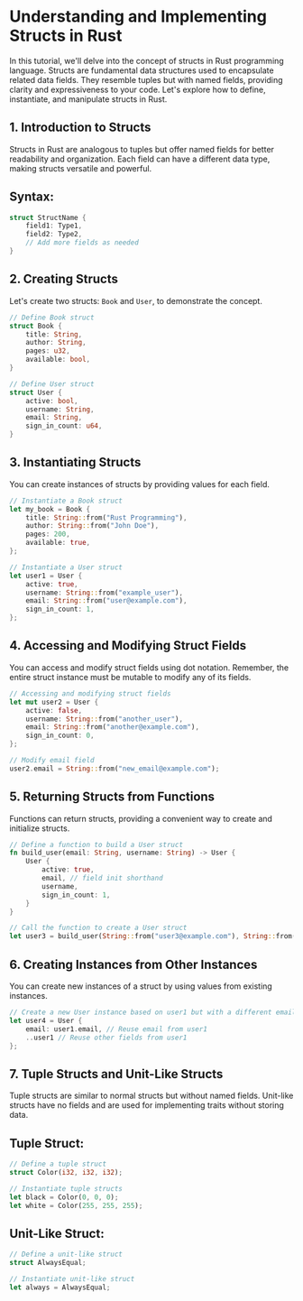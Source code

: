 # Understanding and Implementing Structs in Rust

In this tutorial, we'll delve into the concept of structs in Rust programming language. Structs are fundamental data structures used to encapsulate related data fields. They resemble tuples but with named fields, providing clarity and expressiveness to your code. Let's explore how to define, instantiate, and manipulate structs in Rust.

## 1. Introduction to Structs

Structs in Rust are analogous to tuples but offer named fields for better readability and organization. Each field can have a different data type, making structs versatile and powerful.

## Syntax:

```rust
struct StructName {
    field1: Type1,
    field2: Type2,
    // Add more fields as needed
}
```

## 2. Creating Structs

Let's create two structs: `Book` and `User`, to demonstrate the concept.

```rust
// Define Book struct
struct Book {
    title: String,
    author: String,
    pages: u32,
    available: bool,
}

// Define User struct
struct User {
    active: bool,
    username: String,
    email: String,
    sign_in_count: u64,
}
```

## 3. Instantiating Structs

You can create instances of structs by providing values for each field.

```rust
// Instantiate a Book struct
let my_book = Book {
    title: String::from("Rust Programming"),
    author: String::from("John Doe"),
    pages: 200,
    available: true,
};

// Instantiate a User struct
let user1 = User {
    active: true,
    username: String::from("example_user"),
    email: String::from("user@example.com"),
    sign_in_count: 1,
};
```

## 4. Accessing and Modifying Struct Fields

You can access and modify struct fields using dot notation. Remember, the entire struct instance must be mutable to modify any of its fields.

```rust
// Accessing and modifying struct fields
let mut user2 = User {
    active: false,
    username: String::from("another_user"),
    email: String::from("another@example.com"),
    sign_in_count: 0,
};

// Modify email field
user2.email = String::from("new_email@example.com");
```

## 5. Returning Structs from Functions

Functions can return structs, providing a convenient way to create and initialize structs.

```rust
// Define a function to build a User struct
fn build_user(email: String, username: String) -> User {
    User {
        active: true,
        email, // field init shorthand
        username,
        sign_in_count: 1,
    }
}

// Call the function to create a User struct
let user3 = build_user(String::from("user3@example.com"), String::from("user3"));
```

## 6. Creating Instances from Other Instances

You can create new instances of a struct by using values from existing instances.

```rust
// Create a new User instance based on user1 but with a different email
let user4 = User {
    email: user1.email, // Reuse email from user1
    ..user1 // Reuse other fields from user1
};
```

## 7. Tuple Structs and Unit-Like Structs

Tuple structs are similar to normal structs but without named fields. Unit-like structs have no fields and are used for implementing traits without storing data.

## Tuple Struct:

```rust
// Define a tuple struct
struct Color(i32, i32, i32);

// Instantiate tuple structs
let black = Color(0, 0, 0);
let white = Color(255, 255, 255);
```

## Unit-Like Struct:

```rust
// Define a unit-like struct
struct AlwaysEqual;

// Instantiate unit-like struct
let always = AlwaysEqual;
```
 
